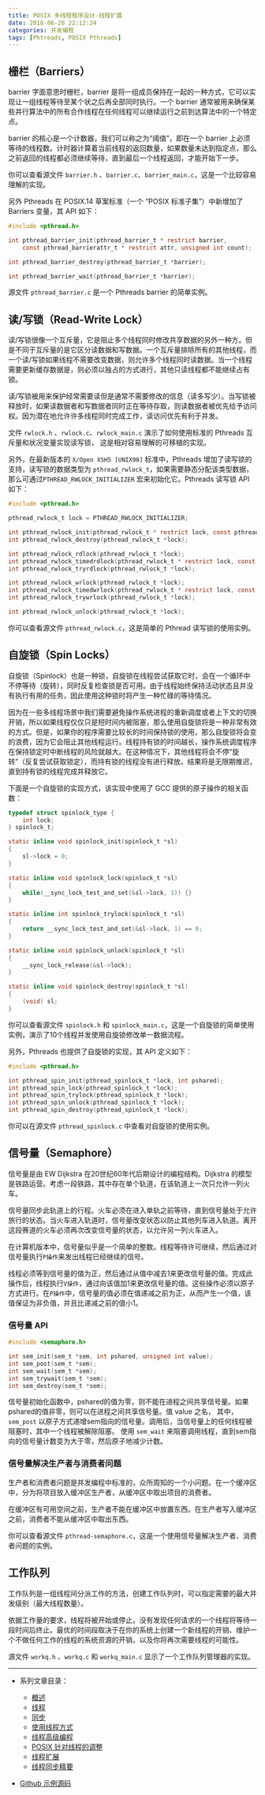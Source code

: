 ```yaml
---
title: POSIX 多线程程序设计-线程扩展
date: 2018-06-20 22:12:24
categories: 并发编程
tags: [Phtreads, POSIX Pthreads]
---
```


## 栅栏（Barriers）

barrier 字面意思时栅栏，barrier 是将一组成员保持在一起的一种方式，它可以实现让一组线程等待至某个状之后再全部同时执行。一个 barrier 通常被用来确保某些井行算法中的所有合作线程在任何线程可以继续运行之前到达算法中的一个特定点。

barrier 的核心是一个计数器，我们可以称之为“阈值”，即在一个 barrier 上必须等待的线程数。计时器计算着当前线程的返回数量，如果数量未达到指定点，那么之前返回的线程都必须继续等待，直到最后一个线程返回，才能开始下一步。

<!--more-->

你可以查看源文件 `barrier.h` 、`barrier.c`、`barrier_main.c`，这是一个比较容易理解的实现。

另外 Pthreads 在 POSIX.14 草案标准（一个 “POSIX 标准子集”）中新增加了 Barriers 变量，其 API 如下：

```c
#include <pthread.h>

int pthread_barrier_init(pthread_barrier_t * restrict barrier, 
    const pthread_barrierattr_t * restrict attr, unsigned int count);

int pthread_barrier_destroy(pthread_barrier_t *barrier);

int pthread_barrier_wait(pthread_barrier_t *barrier);
```

源文件 `pthread_barrier.c` 是一个 Pthreads barrier 的简单实例。

## 读/写锁（Read-Write Lock）

读/写锁很像一个互斥量，它是阻止多个线程同时修改共享数据的另外一种方。但是不同于互斥量的是它区分读数据和写数据。一个互斥量排除所有的其他线程，而一个读/写锁如果线程不需要改变数据，则允许多个线程同时读数据。当一个线程需要更新缓存数据是，则必须以独占的方式进行，其他只读线程都不能继续占有锁。

读/写锁被用来保护经常需要读但是通常不需要修改的信息（读多写少）。当写锁被释放时，如果读数据者和写数据者同时正在等待存取，则读数据者被优先给予访问权。因为潜在地允许许多线程同时完成工作，读访问优先有利于并发。

文件 `rwlock.h` 、`rwlock.c`、`rwlock_main.c` 演示了如何使用标准的 Pthreads 互斥量和状况变量实现读写锁， 这是相对容易理解的可移植的实现。

另外，在最新版本的 `X/Open XSH5 [UNIX98]` 标准中，Pthreads 增加了读写锁的支持，读写锁的数据类型为 `pthread_rwlock_t`，如果需要静态分配该类型数据，那么可通过`PTHREAD_RWLOCK_INITIALIZER` 宏来初始化它。Pthreads 读写锁 API 如下：

```c
#include <pthread.h>

pthread_rwlock_t lock = PTHREAD_RWLOCK_INITIALIZER;

int pthread_rwlock_init(pthread_rwlock_t * restrict lock, const pthread_rwlockattr_t * restrict attr);
int pthread_rwlock_destroy(pthread_rwlock_t *lock);

int pthread_rwlock_rdlock(pthread_rwlock_t *lock);
int pthread_rwlock_timedrdlock(pthread_rwlock_t * restrict lock, const struct timespec * restrict abstime);
int pthread_rwlock_tryrdlock(pthread_rwlock_t *lock);

int pthread_rwlock_wrlock(pthread_rwlock_t *lock);
int pthread_rwlock_timedwrlock(pthread_rwlock_t * restrict lock, const struct timespec * restrict abstime);
int pthread_rwlock_trywrlock(pthread_rwlock_t *lock);

int pthread_rwlock_unlock(pthread_rwlock_t *lock);
```

你可以查看源文件 `pthread_rwlock.c`，这是简单的 Pthread 读写锁的使用实例。

## 自旋锁（Spin Locks）

自旋锁（Spinlock）也是一种锁，自旋锁在线程尝试获取它时，会在一个循环中不停等待（旋转），同时反复检查锁是否可用。由于线程始终保持活动状态且并没有执行有用的任务，因此使用这种锁时将产生一种忙碌的等待情况。

因为在一些多线程场景中我们需要避免操作系统进程的重新调度或者上下文的切换开销，所以如果线程仅仅只是短时间内被阻塞，那么使用自旋锁将是一种非常有效的方式。但是，如果你的程序需要比较长的时间保持锁的使用，那么自旋锁将会变的浪费，因为它会阻止其他线程运行。线程持有锁的时间越长，操作系统调度程序在保持锁定时中断线程的风险就越大。在这种情况下，其他线程将会不停“旋转”（反复尝试获取锁定），而持有锁的线程没有进行释放。结果将是无限期推迟，直到持有锁的线程完成并释放它。

下面是一个自旋锁的实现方式，该实现中使用了 GCC 提供的原子操作的相关函数：

```c
typedef struct spinlock_type {
    int lock;
} spinlock_t;

static inline void spinlock_init(spinlock_t *sl)
{
    sl->lock = 0;
}

static inline void spinlock_lock(spinlock_t *sl)
{
    while(__sync_lock_test_and_set(&sl->lock, 1)) {}
}

static inline int spinlock_trylock(spinlock_t *sl)
{
    return __sync_lock_test_and_set(&sl->lock, 1) == 0;
}

static inline void spinlock_unlock(spinlock_t *sl)
{
    __sync_lock_release(&sl->lock);
}

static inline void spinlock_destroy(spinlock_t *sl)
{
    (void) sl;
}
```

你可以查看源文件 `spinlock.h` 和 `spinlock_main.c`，这是一个自旋锁的简单使用实例，演示了10个线程并发使用自旋锁修改单一数据流程。

另外，Pthreads 也提供了自旋锁的实现，其 API 定义如下：

```c
#include <pthread.h>

int pthread_spin_init(pthread_spinlock_t *lock, int pshared);
int pthread_spin_lock(pthread_spinlock_t *lock);
int pthread_spin_trylock(pthread_spinlock_t *lock);
int pthread_spin_unlock(pthread_spinlock_t *lock);
int pthread_spin_destroy(pthread_spinlock_t *lock);
```

你可以在源文件 `pthread_spinlock.c` 中查看对自旋锁的使用实例。

## 信号量（Semaphore）

信号量是由 EW Dijkstra 在20世纪60年代后期设计的编程结构。Dijkstra 的模型是铁路运营。考虑一段铁路，其中存在单个轨道，在该轨道上一次只允许一列火车。

信号量同步此轨道上的行程。火车必须在进入单轨之前等待，直到信号量处于允许旅行的状态。当火车进入轨道时，信号量改变状态以防止其他列车进入轨道。离开这段赛道的火车必须再次改变信号量的状态，以允许另一列火车进入。

在计算机版本中，信号量似乎是一个简单的整数。线程等待许可继续，然后通过对信号量执行`P操作`来发出线程已经继续的信号。

线程必须等到信号量的值为正，然后通过从值中减去1来更改信号量的值。完成此操作后，线程执行`V操作`，通过向该值加1来更改信号量的值。这些操作必须以原子方式进行。在`P操作`中，信号量的值必须在值递减之前为正，从而产生一个值，该值保证为非负值，并且比递减之前的值小1。

### 信号量 API

```c
#include <semaphore.h>

int sem_init(sem_t *sem, int pshared, unsigned int value);
int sem_post(sem_t *sem);
int sem_wait(sem_t *sem);
int sem_trywait(sem_t *sem);
int sem_destroy(sem_t *sem);
```

信号量初始化函数中，pshared的值为零，则不能在进程之间共享信号量。如果pshared的值非零，则可以在进程之间共享信号量。值 value 之名，
其中，`sem_post` 以原子方式递增sem指向的信号量。调用后，当信号量上的任何线程被阻塞时，其中一个线程被解除阻塞。
使用 `sem_wait` 来阻塞调用线程，直到sem指向的信号量计数变为大于零，然后原子地减少计数。

### 信号量解决生产者与消费者问题

生产者和消费者问题是并发编程中标准的，众所周知的一个小问题。在一个缓冲区中，分为将项目放入缓冲区生产者，从缓冲区中取出项目的消费者。

在缓冲区有可用空间之前，生产者不能在缓冲区中放置东西。在生产者写入缓冲区之前，消费者不能从缓冲区中取出东西。

你可以查看源文件 `pthread-semaphore.c`，这是一个使用信号量解决生产者、消费者问题的实例。

## 工作队列

工作队列是一组线程间分派工作的方法，创建工作队列时，可以指定需要的最大并发级别（最大线程数量）。

依据工作量的要求，线程将被开始或停止。没有发现任何请求的一个线程将等待一段时间后终止。最优的时间段取决于在你的系统上创建一个新线程的开销、维护一个不做任何工作的线程的系统资源的开销，以及你将再次需要线程的可能性。

源文件 `workq.h` 、`workq.c` 和 `workq_main.c` 显示了一个工作队列管理器的实现。

---

* 系列文章目录：
  * [概述](/2018/06/01/programming_with_posix_pthreads_01/)
  * [线程](/2018/06/05/programming_with_posix_pthreads_02/)
  * [同步](/2018/06/07/programming_with_posix_pthreads_03/)
  * [使用线程方式](/2018/06/09/programming_with_posix_pthreads_04/)
  * [线程高级编程](/2018/06/12/programming_with_posix_pthreads_05/)
  * [POSIX 针对线程的调整](/2018/06/17/programming_with_posix_pthreads_06/)
  * [线程扩展](/2018/06/20/programming_with_posix_pthreads_07/)
  * [线程同步精要](/2018/06/25/programming_with_posix_pthreads_08/)


* [Github 示例源码](https://github.com/Veinin/programming-with-POSIX-threads-tutorials)